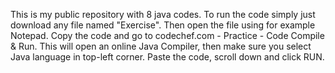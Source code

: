 This is my public repository with 8 java codes.
To run the code simply just download any file named
"Exercise". Then open the file using for example Notepad.
Copy the code and go to codechef.com - Practice - Code Compile & Run.
This will open an online Java Compiler, then make sure you
select Java language in top-left corner.
Paste the code, scroll down and click RUN.
